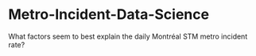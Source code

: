 # Metro-Incident-Data-Science
What factors seem to best explain the daily Montréal STM metro incident rate?
